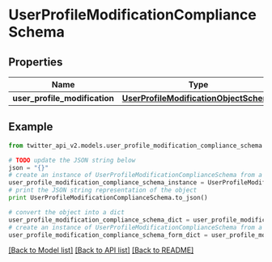 # UserProfileModificationComplianceSchema


## Properties
Name | Type | Description | Notes
------------ | ------------- | ------------- | -------------
**user_profile_modification** | [**UserProfileModificationObjectSchema**](UserProfileModificationObjectSchema.md) |  | 

## Example

```python
from twitter_api_v2.models.user_profile_modification_compliance_schema import UserProfileModificationComplianceSchema

# TODO update the JSON string below
json = "{}"
# create an instance of UserProfileModificationComplianceSchema from a JSON string
user_profile_modification_compliance_schema_instance = UserProfileModificationComplianceSchema.from_json(json)
# print the JSON string representation of the object
print UserProfileModificationComplianceSchema.to_json()

# convert the object into a dict
user_profile_modification_compliance_schema_dict = user_profile_modification_compliance_schema_instance.to_dict()
# create an instance of UserProfileModificationComplianceSchema from a dict
user_profile_modification_compliance_schema_form_dict = user_profile_modification_compliance_schema.from_dict(user_profile_modification_compliance_schema_dict)
```
[[Back to Model list]](../README.md#documentation-for-models) [[Back to API list]](../README.md#documentation-for-api-endpoints) [[Back to README]](../README.md)


